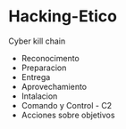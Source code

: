 # Hacking-Etico

Cyber kill chain

- Reconocimento
- Preparacion
- Entrega
- Aprovechamiento
- Intalacion
- Comando y Control - C2
- Acciones sobre objetivos
